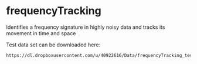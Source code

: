 # frequencyTracking
Identifies a frequency signature in highly noisy data and tracks its movement in time and space

Test data set can be downloaded here:

    https://dl.dropboxusercontent.com/u/40922616/Data/frequencyTracking_testdata.zip
